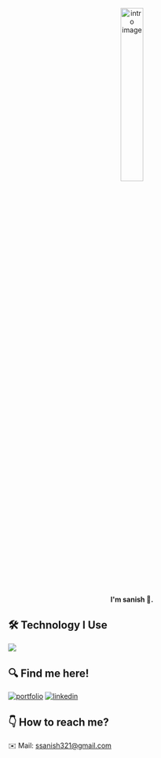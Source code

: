 <p align="center">
    <picture>
        <source media="(prefers-color-scheme: dark)" srcset="intro-dark.gif">
        <source media="(prefers-color-scheme: light)" srcset="intro-light.gif">
        <img width="30%" src="intro-light.gif" alt="intro image" />
    </picture>
</p>
  

<h4 align="center">I'm sanish 👋.</h4>

## 🛠 Technology I Use
<div align="left">
  <img src="https://skillicons.dev/icons?i=python,java,php,js,dotnet,django,flask,laravel,nodejs,react,mysql,mongodb,git" />
</div>

## 🔍 Find me here!
[![portfolio](https://img.shields.io/badge/my_portfolio-000?style=for-the-badge&logo=ko-fi&logoColor=white)](https://sanishrestha.com.np/)
[![linkedin](https://img.shields.io/badge/linkedin-0A66C2?style=for-the-badge&logo=linkedin&logoColor=white)](https://www.linkedin.com/in/sanishrestha/)
## 👇 How to reach me?
✉️ Mail: ssanish321@gmail.com
</body>
</html>
